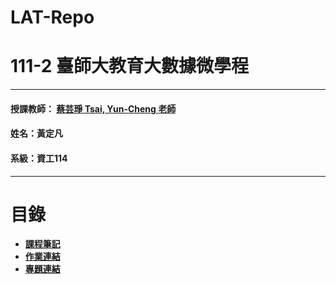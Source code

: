 # LAT-Repo
# 111-2 臺師大教育大數據微學程
***
 #### 授課教師： [蔡芸琤 Tsai, Yun-Cheng 老師](https://github.com/pecu?tab=repositories)
 #### 姓名：黃定凡
 #### 系級：資工114
***
# 目錄  

+ [**課程筆記**]()
+ [**作業連結**]()
+ [**專題連結**]()

